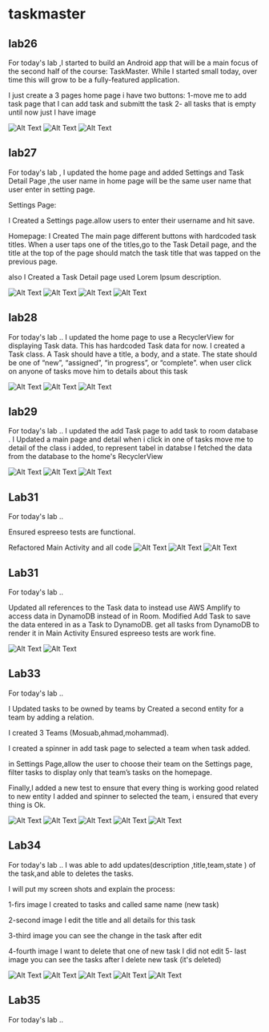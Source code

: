 # taskmaster

## lab26

For today's lab ,I started to build an Android app that will be a main focus of the second half of the course: 
TaskMaster. While I started small today, over time this will grow to be a fully-featured application.

I just create a 3 pages home page i have two buttons:
1-move me to add task page that I can add task and submitt the task
2- all tasks that is empty until now just I have image

![Alt Text](screenshot/lab26/home.PNG)
![Alt Text](screenshot/lab26/addtask.PNG)
![Alt Text](screenshot/lab26/allTask.PNG)

## lab27

For today's lab , I updated the home page and added Settings and Task Detail Page ,the user name in home page will be the same user name that user enter in setting page.

Settings Page:

I Created a Settings page.allow users to enter their username and hit save.

Homepage:
I Created The main page different buttons with hardcoded task titles. When a user taps one of the titles,go to the Task Detail page, and the title at the top of the page should match the task title that was tapped on the previous page.

also I Created a Task Detail page used Lorem Ipsum description.

![Alt Text](screenshot/lab27/task1.PNG)
![Alt Text](screenshot/lab27/task2.PNG)
![Alt Text](screenshot/lab27/task3.PNG)
![Alt Text](screenshot/lab27/task4.PNG)

## lab28

For today's lab ..
I updated the home page to use a RecyclerView for displaying Task data. This has hardcoded Task data for now.
I created a Task class. A Task should have a title, a body, and a state. The state should be one of “new”, “assigned”, “in progress”, or “complete”.
when user click on anyone of tasks move him to details about this task 

![Alt Text](screenshot/lab28/lab281.PNG)
![Alt Text](screenshot/lab28/lab282.PNG)
![Alt Text](screenshot/lab28/lab283.PNG)


## lab29

For today's lab ..
I updated the add Task page to add task to room database .
I Updated a main page and detail when i click in one of tasks move me to detail of the class i added, to represent tabel in databse
I fetched the data from the database to the home's RecyclerView

![Alt Text](screenshot/lab29/lab291.PNG)
![Alt Text](screenshot/lab29/java292.PNG)
![Alt Text](screenshot/lab29/lab293.PNG)

## Lab31
For today's lab ..

Ensured espreeso tests are functional.

Refactored Main Activity and all code
![Alt Text](screenshot/lab31/sc1.PNG)
![Alt Text](screenshot/lab31/sc2.PNG)
![Alt Text](screenshot/lab31/sc3.PNG)

## Lab31
For today's lab ..

Updated all references to the Task data to instead use AWS Amplify to access data in DynamoDB instead of in Room.
Modified Add Task to save the data entered in as a Task to DynamoDB.
get all tasks from DynamoDB to render it in Main Activity
Ensured espreeso tests are work fine.

![Alt Text](screenshot/lab32/sc32.PNG)
![Alt Text](screenshot/lab32/sc322.PNG)

## Lab33
For today's lab ..

I Updated tasks to be owned by teams by Created a second entity for a team by adding a relation.

I created 3 Teams (Mosuab,ahmad,mohammad).

I created a spinner in add task page to selected a team when task added.

in Settings Page,allow the user to choose their team on the Settings page,
filter tasks  to display only that team’s tasks on the homepage.

Finally,I added a new test to ensure that every thing is working good related to new entity I added and spinner to selected the team, i ensured that every thing is Ok.

![Alt Text](screenshot/lab33/lab331.PNG)
![Alt Text](screenshot/lab33/lab332.PNG)
![Alt Text](screenshot/lab33/lab333.PNG)
![Alt Text](screenshot/lab33/lab334.PNG)
![Alt Text](screenshot/lab33/lab335.PNG)

## Lab34
For today's lab ..
I was able to add updates(description ,title,team,state ) of the task,and able to  deletes the tasks.

I will put my screen shots and explain the process:

1-firs image I created to tasks and called same name (new task)

2-second image I edit the title and all details for this task

3-third image you can see the change in the task after edit

4-fourth image I want to delete that one of new task I did not edit
5- last image  you can see the tasks after I delete new task (it's deleted)


![Alt Text](screenshot/lab34/lab341.PNG)
![Alt Text](screenshot/lab34/lab342.PNG)
![Alt Text](screenshot/lab34/lab343.PNG)
![Alt Text](screenshot/lab34/lab344.PNG)
![Alt Text](screenshot/lab34/lab345.PNG)

## Lab35
For today's lab ..
